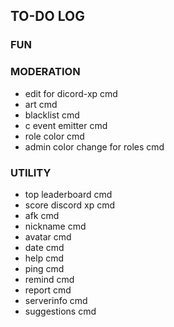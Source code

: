 ## TO-DO LOG

### FUN

### MODERATION
- edit for dicord-xp cmd
- art cmd
- blacklist cmd
- c event emitter cmd
- role color cmd
- admin color change for roles cmd

### UTILITY
- top leaderboard cmd
- score discord xp cmd
- afk cmd
- nickname cmd
- avatar cmd
- date cmd 
- help cmd
- ping cmd
- remind cmd
- report cmd
- serverinfo cmd
- suggestions cmd

